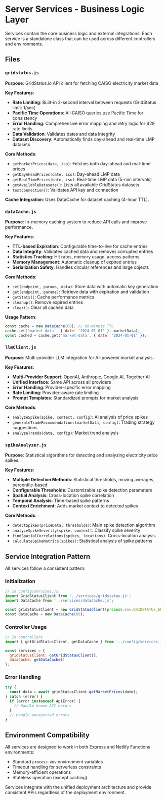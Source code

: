 # Server Services - Business Logic Layer

Services contain the core business logic and external integrations. Each service is a standalone class that can be used across different controllers and environments.

## Files

### `gridstatus.js`
**Purpose**: GridStatus.io API client for fetching CAISO electricity market data.

**Key Features**:
- **Rate Limiting**: Built-in 2-second interval between requests (GridStatus limit: 1/sec)
- **Pacific Time Operations**: All CAISO queries use Pacific Time for consistency
- **Error Handling**: Comprehensive error mapping and retry logic for 429 rate limits
- **Data Validation**: Validates dates and data integrity
- **Dataset Discovery**: Automatically finds day-ahead and real-time LMP datasets

**Core Methods**:
- `getMarketPrices(date, iso)`: Fetches both day-ahead and real-time prices
- `getDayAheadPrices(date, iso)`: Day-ahead LMP data
- `getRealTimePrices(date, iso)`: Real-time LMP data (5-min intervals)
- `getAvailableDatasets()`: Lists all available GridStatus datasets
- `testConnection()`: Validates API key and connection

**Cache Integration**: Uses DataCache for dataset caching (4-hour TTL).

### `dataCache.js`
**Purpose**: In-memory caching system to reduce API calls and improve performance.

**Key Features**:
- **TTL-based Expiration**: Configurable time-to-live for cache entries
- **Data Integrity**: Validates cached data and removes corrupted entries
- **Statistics Tracking**: Hit rates, memory usage, access patterns
- **Memory Management**: Automatic cleanup of expired entries
- **Serialization Safety**: Handles circular references and large objects

**Core Methods**:
- `set(endpoint, params, data)`: Store data with automatic key generation
- `get(endpoint, params)`: Retrieve data with expiration and validation
- `getStats()`: Cache performance metrics
- `cleanup()`: Remove expired entries
- `clear()`: Clear all cached data

**Usage Pattern**:
```javascript
const cache = new DataCache(60); // 60-minute TTL
cache.set('market-data', { date: '2024-01-01' }, marketData);
const cached = cache.get('market-data', { date: '2024-01-01' });
```

### `llmClient.js`
**Purpose**: Multi-provider LLM integration for AI-powered market analysis.

**Key Features**:
- **Multi-Provider Support**: OpenAI, Anthropic, Google AI, Together AI
- **Unified Interface**: Same API across all providers
- **Error Handling**: Provider-specific error mapping
- **Rate Limiting**: Provider-aware rate limiting
- **Prompt Templates**: Standardized prompts for market analysis

**Core Methods**:
- `analyzeSpike(spike, context, config)`: AI analysis of price spikes
- `generateTradeRecommendations(marketData, config)`: Trading strategy suggestions
- `analyzeTrends(data, config)`: Market trend analysis

### `spikeAnalyzer.js`
**Purpose**: Statistical algorithms for detecting and analyzing electricity price spikes.

**Key Features**:
- **Multiple Detection Methods**: Statistical thresholds, moving averages, percentile-based
- **Configurable Thresholds**: Customizable spike detection parameters
- **Spatial Analysis**: Cross-location spike correlation
- **Temporal Analysis**: Time-based spike patterns
- **Context Enrichment**: Adds market context to detected spikes

**Core Methods**:
- `detectSpikes(priceData, thresholds)`: Main spike detection algorithm
- `analyzeSpikeSeverity(spike, context)`: Classify spike severity
- `findSpatialCorrelations(spikes, locations)`: Cross-location analysis
- `calculateSpikeMetrics(spikes)`: Statistical analysis of spike patterns

## Service Integration Pattern

All services follow a consistent pattern:

### Initialization
```javascript
// In config/services.js
import GridStatusClient from '../services/gridstatus.js';
import DataCache from '../services/dataCache.js';

const gridStatusClient = new GridStatusClient(process.env.GRIDSTATUS_API_KEY);
const dataCache = new DataCache(60);
```

### Controller Usage
```javascript
// In controllers
import { getGridStatusClient, getDataCache } from '../config/services.js';

const services = {
  gridStatusClient: getGridStatusClient(),
  dataCache: getDataCache()
};
```

### Error Handling
```javascript
try {
  const data = await gridStatusClient.getMarketPrices(date);
} catch (error) {
  if (error instanceof ApiError) {
    // Handle known API errors
  }
  // Handle unexpected errors
}
```

## Environment Compatibility

All services are designed to work in both Express and Netlify Functions environments:
- Standard `process.env` environment variables
- Timeout handling for serverless constraints
- Memory-efficient operations
- Stateless operation (except caching)

Services integrate with the unified deployment architecture and provide consistent APIs regardless of the deployment environment.